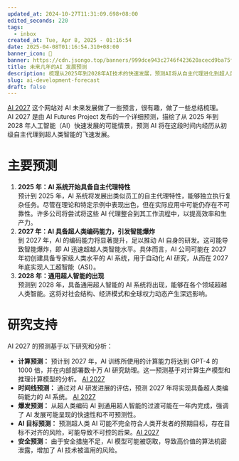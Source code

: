 ```yaml
---
updated_at: 2024-10-27T11:31:09.698+08:00
edited_seconds: 220
tags:
  - inbox
created_at: Tue, Apr 8, 2025 - 01:16:54
date: 2025-04-08T01:16:54.310+08:00
banner_icon: 🤺
banner: https://cdn.jsongo.top/banners/999dce943c2746f423620acecd9ba75f.png
title: 未来几年的AI 发展预测
description: 梳理从2025年到2028年AI技术的快速发展，预测AI将从自主代理进化到超人类智能，并对社会产生深远影响
slug: ai-development-forecast
draft: false
---
```

[AI 2027](https://ai-2027.com/) 这个网站对 AI 未来发展做了一些预言，很有趣，做了一些总结梳理。  
AI 2027 是由 AI Futures Project 发布的一个详细预测，描绘了从 2025 年到 2028 年人工智能（AI）快速发展的可能情景，预测 AI 将在这段时间内经历从初级自主代理到超人类智能的飞速发展。
# 主要预测
1. **2025 年：AI 系统开始具备自主代理特性**  
    预计到 2025 年，AI 系统将发展出类似员工的自主代理特性，能够独立执行复杂任务。尽管在理论和特定示例中表现出色，但在实际应用中可能仍存在不可靠性。许多公司将尝试将这些 AI 代理整合到其工作流程中，以提高效率和生产力。
2. **2027 年：AI 具备超人类编码能力，引发智能爆炸**  
    到 2027 年，AI 的编码能力将显著提升，足以推动 AI 自身的研发。这可能导致智能爆炸，即 AI 迅速超越人类智能水平。具体而言，AI 公司可能在 2027 年初创建具备专家级人类水平的 AI 系统，用于自动化 AI 研究，从而在 2027 年底实现人工超智能（ASI）。
3. **2028 年：通用超人智能的出现**  
    预测到 2028 年，具备通用超人智能的 AI 系统将出现，能够在各个领域超越人类智能。这将对社会结构、经济模式和全球权力动态产生深远影响。

# 研究支持
AI 2027 的预测基于以下研究和分析：​
- **计算预测：** 预计到 2027 年，AI 训练所使用的计算能力将达到 GPT-4 的 1000 倍，并在内部部署数十万 AI 研究助理。这一预测基于对计算生产模型和推理计算模型的分析。 ​[AI 2027](https://ai-2027.com/research)
- **时间线预测：** 通过对 AI 研发进展的评估，预测 2027 年将实现具备超人类编码能力的 AI 系统。 ​[AI 2027](https://ai-2027.com/research/timelines-forecast)
- **爆发预测：** 从超人类编码 AI 到通用超人智能的过渡可能在一年内完成，强调了 AI 发展可能呈现的快速性和不可预测性。 ​
- **AI 目标预测：** 预测超人类 AI 可能不完全符合人类开发者的预期目标，存在目标不对齐的风险，可能导致不可控的后果。 ​[AI 2027](https://ai-2027.com/research/ai-goals-forecast)
- **安全预测：** 由于安全措施不足，AI 模型可能被窃取，导致高价值的算法机密泄露，增加了 AI 技术被滥用的风险。 ​
